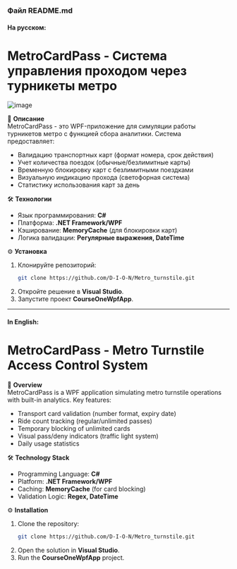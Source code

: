 ### **Файл README.md**  

#### **На русском:**  

# **MetroCardPass - Система управления проходом через турникеты метро**

![image](https://github.com/user-attachments/assets/51750e18-badc-42fd-88f2-7c47278e9446)

📌 **Описание**  
MetroCardPass - это WPF-приложение для симуляции работы турникетов метро с функцией сбора аналитики. Система предоставляет:  

- Валидацию транспортных карт (формат номера, срок действия)  
- Учет количества поездок (обычные/безлимитные карты)  
- Временную блокировку карт с безлимитными поездками  
- Визуальную индикацию прохода (светофорная система)  
- Статистику использования карт за день  

🛠 **Технологии**  
- Язык программирования: **C#**  
- Платформа: **.NET Framework/WPF**  
- Кэширование: **MemoryCache** (для блокировки карт)  
- Логика валидации: **Регулярные выражения, DateTime**  

⚙️ **Установка**  
1. Клонируйте репозиторий:  
   ```bash  
   git clone https://github.com/D-I-O-N/Metro_turnstile.git 
   ```  
2. Откройте решение в **Visual Studio**.  
3. Запустите проект **CourseOneWpfApp**.  

---

#### **In English:**  

# **MetroCardPass - Metro Turnstile Access Control System**  
📌 **Overview**  
MetroCardPass is a WPF application simulating metro turnstile operations with built-in analytics. Key features:  

- Transport card validation (number format, expiry date)  
- Ride count tracking (regular/unlimited passes)  
- Temporary blocking of unlimited cards  
- Visual pass/deny indicators (traffic light system)  
- Daily usage statistics  

🛠 **Technology Stack**  
- Programming Language: **C#**  
- Platform: **.NET Framework/WPF**  
- Caching: **MemoryCache** (for card blocking)  
- Validation Logic: **Regex, DateTime**  

⚙️ **Installation**  
1. Clone the repository:  
   ```bash  
   git clone https://github.com/D-I-O-N/Metro_turnstile.git 
   ```  
2. Open the solution in **Visual Studio**.  
3. Run the **CourseOneWpfApp** project.  
